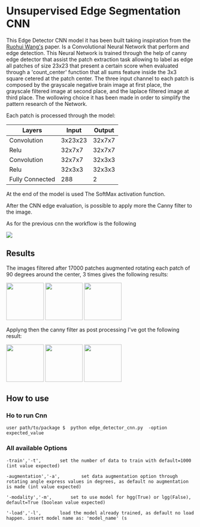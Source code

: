 # Unsupervised Edge Segmentation CNN

This Edge Detector CNN model it has been built taking inspiration from the [Ruohui Wang's](http://www.springer.com/cda/content/document/cda_downloaddocument/9783319406626-c2.pdf?SGWID=0-0-45-1575688-p180031493) paper. 
Is a Convolutional Neural Network  that perform and  edge detection. This Neural Network is trained through the help of canny edge detector that assist the patch extraction task allowing to label as edge all patches of size 23x23 that present a certain score when evaluated through a 'count_center' function that all sums feature inside the 3x3 square cetered at the patch center.
The three input channel to each patch is composed by the grayscale negative brain image at first place, the grayscale filtered image at second place,  and the laplace filtered image at third place. The wollowing choice it has been made in order to simplify the pattern research of the Network.

Each patch is processed through the model:


| Layers      | Input           | Output |
| --- |---|---|
| Convolution | 3x23x23 | 32x7x7 |
| Relu| 32x7x7  | 32x7x7  |
| Convolution  | 32x7x7 | 32x3x3|
| Relu| 32x3x3 | 32x3x3 |
|Fully Connected|288|2|

At the end of the model is used The SoftMax activation function.

After the CNN edge evaluation, is possible to apply more the Canny filter to the image.



As for the previous cnn the workflow is the following 

<img src="readme/Edge Detector Pipeline.png">

## Results 
The images filtered after 17000 patches augmented rotating each patch of 90 degrees around the center, 3 times gives the following results:

<img src="readme/result_edge_14.png" width="100">

<img src="readme/result_edge_21.png" width="100">

<img src="readme/result_edge_14.png" width="100">

Applyng then the canny filter as post processing I've got the following result:

<img src="readme/result_edge__canny_added14.png" width="100">

<img src="readme/result_edge__canny_added21.png" width="100">

<img src="readme/result_edge__canny_added26.png" width="100">


## How to use

### Ho to run Cnn

	user path/to/package $	python edge_detector_cnn.py  -option expected_value


### All available Options
	
	-train','-t',		set the number of data to train with default=1000 (int value expected)
                        
	-augmentation','-a',		set data augmentation option through rotating angle express values in degrees, as default no augmentation is made (int value expected)
	
	'-modality','-m',		set to use model for hgg(True) or lgg(False), default=True (boolean value expected)
                        
	'-load','-l',		load the model already trained, as default no load happen. insert model name as: 'model_name' (s